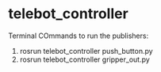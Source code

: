 # telebot_controller

Terminal COmmands to run the publishers:
1. rosrun telebot_controller push_button.py
2. rosrun telebot_controller gripper_out.py
